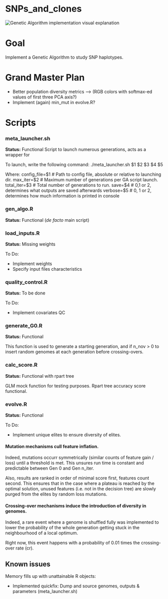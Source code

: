 # SNPs_and_clones

![Genetic Algorithm implementation visual explanation](GAGexplained.PNG)

# Goal

Implement a Genetic Algorithm to study SNP haplotypes.

# Grand Master Plan

- Better population diversity metrics 
--> (RGB colors with softmax-ed values of first three PCA axis?)
- Implement (again) min_mut in evolve.R?

# Scripts

### meta_launcher.sh
**Status:** Functional
Script to launch numerous generations, acts as a wrapper for

To launch, write the following command:
./meta_launcher.sh $1 $2 $3 $4 $5

Where:
config_file=$1 # Path to config file, absolute or relative to launching dir.
max_iter=$2 # Maximum number of generations per GA script launch.
total_iter=$3 # Total number of generations to run.
save=$4 # 0,1 or 2, determines what outputs are saved afterwards
verbose=$5 # 0, 1 or 2, determines how much information is printed in console

### gen_algo.R
**Status:** Functional
(*de facto* main script)

### load_inputs.R
**Status:** Missing weights

To Do:
- Implement weights
- Specify input files characteristics

### quality_control.R
**Status:** To be done

To Do:
- Implement covariates QC

### generate_G0.R
**Status:** Functional

This function is used to generate a starting generation, and if n_nov > 0 to insert random genomes at each generation before crossing-overs.

### calc_score.R
**Status:** Functional with rpart tree

GLM mock function for testing purposes.
Rpart tree accuracy score functional.

### evolve.R
**Status:** Functional

To Do:
- Implement unique elites to ensure diversity of elites.

#### Mutation mechanisms cull feature inflation.

Indeed, mutations occurr symmetrically (similar counts of feature gain / loss) until a threshold is met.
This unsures run time is constant and predictable between Gen 0 and Gen n_iter.

Also, results are ranked in order of minimal score first, features count second. This ensures that in the case where a plateau is reached by the optimal solution, unused features (i.e. not in the decision tree) are slowly purged from the elites by random loss mutations.

#### Crossing-over mechanisms induce the introduction of diversity in genomes.

Indeed, a rare event where a genome is shuffled fully was implemented to lower the probability of the whole generation getting stuck in the neighbourhood of a local optimum.

Right now, this event happens with a probability of 0.01 times the crossing-over rate (cr).


## Known issues
Memory fills up with unattainable R objects:
- Implemented quickfix: Dump and source genomes, outputs & parameters (meta_launcher.sh)

